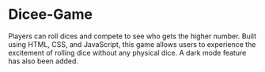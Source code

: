 # Dicee-Game
Players can roll dices and compete to see who gets the higher number. Built using HTML, CSS, and JavaScript, this game allows users to experience the excitement of rolling dice without any physical dice. A dark mode feature has also been added.
